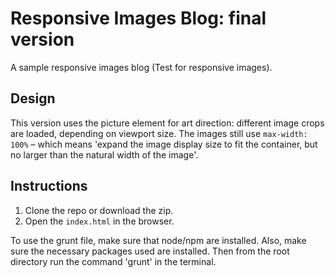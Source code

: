 # Responsive Images Blog: final version #
A sample responsive images blog (Test for responsive images).

## Design ##
This version uses the picture element for art direction: different image crops are loaded, depending on viewport size.
The images still use `max-width: 100%` – which means 'expand the image display size to fit the container, but no larger than the natural width of the image'.

## Instructions ##
1. Clone the repo or download the zip.
2. Open the ```index.html``` in the browser.

To use the grunt file, make sure that node/npm are installed.
Also, make sure the necessary packages used are installed. Then from the root directory run the command 'grunt' in the terminal.
